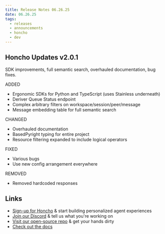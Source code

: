 ```yaml
---
title: Release Notes 06.26.25
date: 06.26.25
tags:
  - releases
  - announcements
  - honcho
  - dev
---
```


## Honcho Updates v2.0.1

SDK improvements, full semantic search, overhauled documentation, bug fixes. 

ADDED

- Ergonomic SDKs for Python and TypeScript (uses Stainless underneath)
- Deriver Queue Status endpoint
- Complex arbitrary filters on workspace/session/peer/message
- Message embedding table for full semantic search

CHANGED

- Overhauled documentation
- BasedPyright typing for entire project
- Resource filtering expanded to include logical operators

FIXED

- Various bugs
- Use new config arrangement everywhere

REMOVED

- Removed hardcoded responses
## Links

- [Sign-up for Honcho](https://app.honcho.dev/) & start building personalized agent experiences
- [Join our Discord](https://discord.gg/honcho) & tell us what you're working on
- [Visit our open-source repo](https://github.com/plastic-labs/honcho) & get your hands dirty
- [Check out the docs](https://docs.honcho.dev)